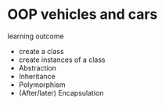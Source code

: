 # OOP vehicles and cars

learning outcome
 - create a class
 - create instances of a class
 - Abstraction
 - Inheritance
 - Polymorphism
 - (After/later) Encapsulation
